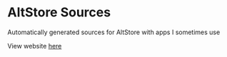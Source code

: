 # AltStore Sources
Automatically generated sources for AltStore with apps I sometimes use

View website [here](https://altstore.deltandy.me)